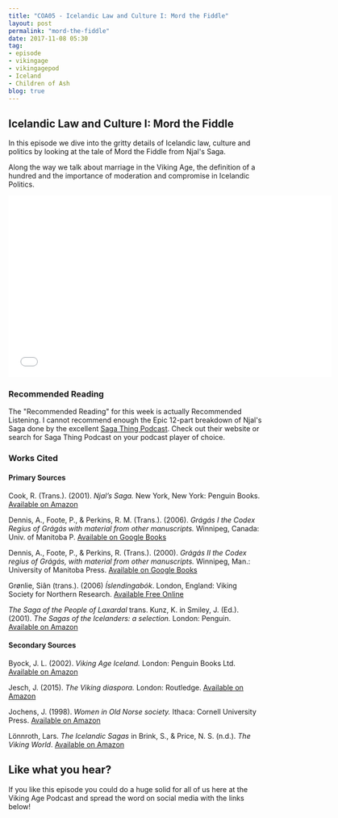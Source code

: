 ```yaml
---
title: "COA05 - Icelandic Law and Culture I: Mord the Fiddle"
layout: post
permalink: "mord-the-fiddle"
date: 2017-11-08 05:30
tag:
- episode
- vikingage
- vikingagepod
- Iceland
- Children of Ash
blog: true
---
```


## Icelandic Law and Culture I: Mord the Fiddle

In this episode we dive into the gritty details of Icelandic law, culture and politics by looking at the tale of Mord the Fiddle from Njal's Saga. 

Along the way we talk about marriage in the Viking Age, the definition of a hundred and the importance of moderation and compromise in Icelandic Politics.  

<iframe style="border: none" src="//html5-player.libsyn.com/embed/episode/id/5908305/height/360/width/640/theme/standard/autonext/no/thumbnail/yes/autoplay/no/preload/no/no_addthis/no/direction/backward/" height="360" width="640" scrolling="no"  allowfullscreen webkitallowfullscreen mozallowfullscreen oallowfullscreen msallowfullscreen></iframe>

### Recommended Reading 

The "Recommended Reading" for this week is actually Recommended Listening. I cannot recommend enough the Epic 12-part breakdown of Njal's Saga done by the excellent [Saga Thing Podcast](https://sagathingpodcast.wordpress.com/). Check out their website or search for Saga Thing Podcast on your podcast player of choice. 


### Works Cited 

#### Primary Sources

Cook, R. (Trans.). (2001). _Njal’s Saga._ New York, New York: Penguin Books. [Available on Amazon](https://www.amazon.com/Njals-Penguin-Classics-Leifur-Eiricksson-ebook/dp/B002RI92IO/ref=sr_1_fkmr0_1?ie=UTF8&qid=1509731662&sr=8-1-fkmr0&keywords=njals+saga+robert+cook)

Dennis, A., Foote, P., & Perkins, R. M. (Trans.). (2006). _Grágás I the Codex Regius of Grágás with material from other manuscripts._ Winnipeg, Canada: Univ. of Manitoba P. [Available on Google Books](https://books.google.com/books/about/Laws_of_Early_Iceland.html?id=BCyiBAAAQBAJ&printsec=frontcover&source=kp_read_button#v=onepage&q&f=false)

Dennis, A., Foote, P., & Perkins, R. (Trans.). (2000). _Grágás II the Codex regius of Grágás, with material from other manuscripts._ Winnipeg, Man.: University of Manitoba Press. [Available on Google Books](https://play.google.com/books/reader?id=-KKDKPZ0xzIC&printsec=frontcover&pg=GBS.PR5)

Grønlie, Siân (trans.). (2006) _Íslendingabók_. London, England: Viking Society for Northern Research. [Available Free Online](http://www.vsnrweb-publications.org.uk/Text%20Series/IslKr.pdf)

_The Saga of the People of Laxardal_ trans. Kunz, K. in Smiley, J. (Ed.). (2001). _The Sagas of the Icelanders: a selection._ London: Penguin. [Available on Amazon](https://www.amazon.com/Sagas-Icelanders-Penguin-Classics-Deluxe/dp/0141000031/ref=tmm_pap_swatch_0?_encoding=UTF8&qid=&sr=)

#### Secondary Sources 

Byock, J. L. (2002). _Viking Age Iceland._ London: Penguin Books Ltd. [Available on Amazon](https://www.amazon.com/Viking-Age-Iceland-Jesse-Byock-ebook/dp/B002RI926Q/ref=sr_1_1?s=books&ie=UTF8&qid=1504282026&sr=1-1&keywords=Viking+Age+Iceland)

Jesch, J. (2015). _The Viking diaspora._ London: Routledge. [Available on Amazon](https://www.amazon.com/Viking-Diaspora-Medieval-World/dp/1138020796/ref=sr_1_1?s=books&ie=UTF8&qid=1505314295&sr=1-1&keywords=The+Viking+Diaspora)

Jochens, J. (1998). _Women in Old Norse society._ Ithaca: Cornell University Press. [Available on Amazon](https://www.amazon.com/Women-Norse-Society-Jenny-Jochens-ebook/dp/B00QIJ3Q9O/ref=sr_1_1?s=digital-text&ie=UTF8&qid=1509731745&sr=1-1&keywords=Women+in+the+Viking+Age)

Lönnroth, Lars. _The Icelandic Sagas_ in Brink, S., & Price, N. S. (n.d.). _The Viking World_. [Available on Amazon](https://www.amazon.com/Viking-World-Routledge-Worlds/dp/0415692628/ref=sr_1_2?s=books&ie=UTF8&qid=1504281905&sr=1-2&keywords=The+Viking+World)


## Like what you hear?
If you like this episode you could do a huge solid for all of us here at the Viking Age Podcast and spread the word on social media with the links below!